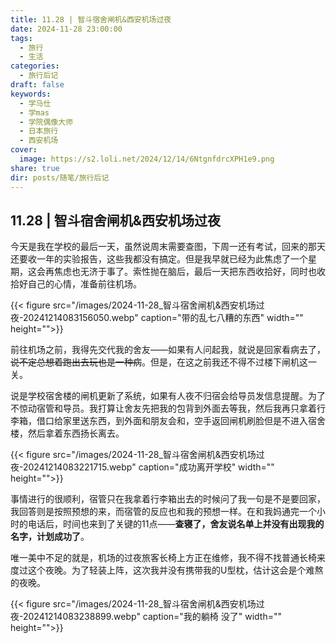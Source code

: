 ```yaml
---
title: 11.28 | 智斗宿舍闸机&西安机场过夜
date: 2024-11-28 23:00:00
tags:
  - 旅行
  - 生活
categories:
  - 旅行后记
draft: false
keywords:
  - 学马仕
  - 学mas
  - 学院偶像大师
  - 日本旅行
  - 西安机场
cover:
  image: https://s2.loli.net/2024/12/14/6NtgnfdrcXPH1e9.png
share: true
dir: posts/随笔/旅行后记
---
```


## 11.28 | 智斗宿舍闸机&西安机场过夜

今天是我在学校的最后一天，虽然说周末需要查图，下周一还有考试，回来的那天还要收一年的实验报告，这些我都没有搞定。但是我早就已经为此焦虑了一个星期，这会再焦虑也无济于事了。索性抛在脑后，最后一天把东西收拾好，同时也收拾好自己的心情，准备前往机场。

{{< figure src="/images/2024-11-28_智斗宿舍闸机&西安机场过夜-20241214083156050.webp" caption="带的乱七八糟的东西" width="" height="">}}

前往机场之前，我得先交代我的舍友——如果有人问起我，就说是回家看病去了，~~说不定总想着跑出去玩也是一种病~~。但是，在这之前我还不得不过楼下闸机这一关。

说是学校宿舍楼的闸机更新了系统，如果有人夜不归宿会给导员发信息提醒。为了不惊动宿管和导员。我打算让舍友先把我的包背到外面去等我，然后我再只拿着行李箱，借口给家里送东西，到外面和朋友会和，空手返回闸机刷脸但是不进入宿舍楼，然后拿着东西扬长离去。

{{< figure src="/images/2024-11-28_智斗宿舍闸机&西安机场过夜-20241214083221715.webp" caption="成功离开学校" width="" height="">}}

事情进行的很顺利，宿管只在我拿着行李箱出去的时候问了我一句是不是要回家，我回答则是按照预想的来，而宿管的反应也和我的预想一样。在和我妈通完一个小时的电话后，时间也来到了关键的11点——**查寝了，舍友说名单上并没有出现我的名字，计划成功了**。 

唯一美中不足的就是，机场的过夜旅客长椅上方正在维修，我不得不找普通长椅来度过这个夜晚。为了轻装上阵，这次我并没有携带我的U型枕，估计这会是个难熬的夜晚。

{{< figure src="/images/2024-11-28_智斗宿舍闸机&西安机场过夜-20241214083238899.webp" caption="我的躺椅 没了" width="" height="">}}